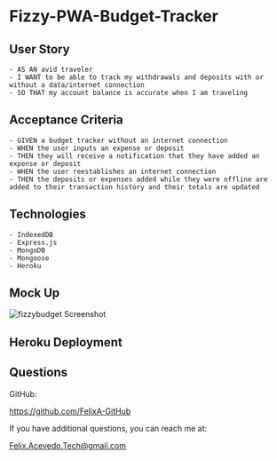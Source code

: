 # Fizzy-PWA-Budget-Tracker

## User Story
```
- AS AN avid traveler
- I WANT to be able to track my withdrawals and deposits with or without a data/internet connection
- SO THAT my account balance is accurate when I am traveling 
```

## Acceptance Criteria
```
- GIVEN a budget tracker without an internet connection
- WHEN the user inputs an expense or deposit
- THEN they will receive a notification that they have added an expense or deposit
- WHEN the user reestablishes an internet connection
- THEN the deposits or expenses added while they were offline are added to their transaction history and their totals are updated
```

## Technologies
```
- IndexedDB
- Express.js
- MongoDB
- Mongoose
- Heroku
```

## Mock Up
![fizzybudget Screenshot]()

## Heroku Deployment


## Questions

GitHub:

https://github.com/FelixA-GitHub

If you have additional questions, you can reach me at:

Felix.Acevedo.Tech@gmail.com